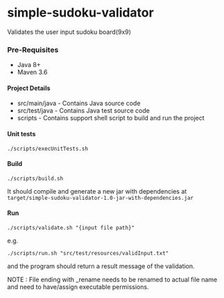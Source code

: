 # simple-sudoku-validator
Validates the user input sudoku board(9x9)

### Pre-Requisites
* Java 8+
* Maven 3.6

#### Project Details
* src/main/java - Contains Java source code
* src/test/java - Contains Java test source code  
* scripts - Contains support shell script to build and run the project

#### Unit tests
```shell script
./scripts/execUnitTests.sh
```
#### Build 
```shell script
./scripts/build.sh
```
It should compile and generate a new jar with dependencies at 
`target/simple-sudoku-validator-1.0-jar-with-dependencies.jar`


#### Run
```shell script
./scripts/validate.sh "{input file path}"
```
e.g.
``` 
./scripts/run.sh "src/test/resources/validInput.txt"
``` 
and the program should return a result message of the validation. 

NOTE : File ending with _rename needs to be renamed to actual file name and 
need to have/assign executable permissions.


